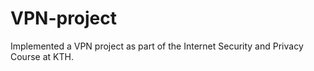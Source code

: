 # VPN-project
Implemented a VPN project as part of the Internet Security and Privacy Course at KTH.

